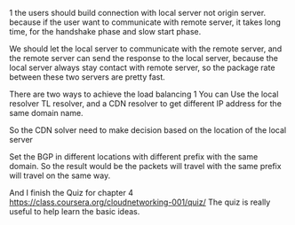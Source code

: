 1 the users should build connection with local server not origin server. because if the user want to communicate with remote server, it takes long time, for the handshake phase and slow start phase.

We should let the local server to communicate with the remote server, and the remote server can send the response to the local server, because the local server always stay contact with remote server, so the package rate between these two servers are pretty fast.

There are two ways to achieve the load balancing
1 You can Use the local resolver  TL resolver, and a CDN resolver to get different IP address for the same domain name.

So the CDN solver need to make decision based on the location of the local server

Set the BGP in different locations with different prefix with the same domain. So the result would be the packets will travel with the same prefix will travel on the same way.

And I finish the Quiz for chapter 4
https://class.coursera.org/cloudnetworking-001/quiz/
The quiz is really useful to help learn the basic ideas.
